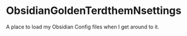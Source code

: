 # ObsidianGoldenTerdthemNsettings
A place to load my Obsidian Config files when I get around to it. 

